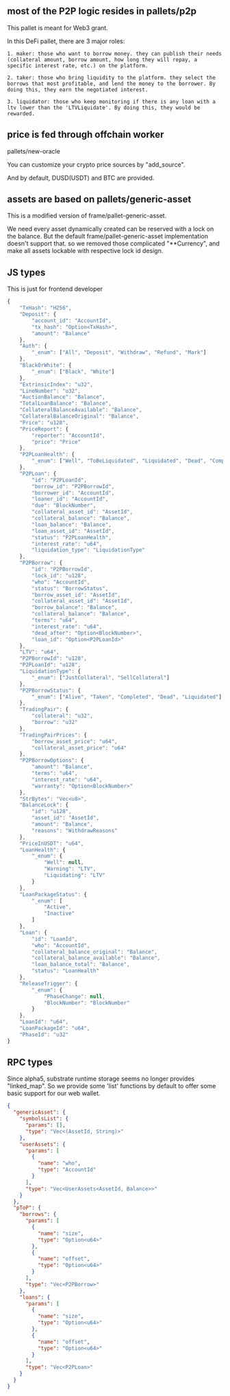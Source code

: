 ## most of the P2P logic resides in pallets/p2p

This pallet is meant for Web3 grant.

In this DeFi pallet, there are 3 major roles:

    1. maker: those who want to borrow money. they can publish their needs (collateral amount, borrow amount, how long they will repay, a specific interest rate, etc.) on the platform.

    2. taker: those who bring liquidity to the platform. they select the borrows that most profitable, and lend the money to the borrower. By doing this, they earn the negotiated interest.

    3. liquidator: those who keep monitoring if there is any loan with a ltv lower than the 'LTVLiquidate'. By doing this, they would be rewarded.

## price is fed through offchain worker

pallets/new-oracle

You can customize your crypto price sources by "add_source".

And by default, DUSD(USDT) and BTC are provided.

## assets are based on pallets/generic-asset

This is a modified version of frame/pallet-generic-asset.

We need every asset dynamically created can be reserved with a lock on the balance. But the default frame/pallet-generic-asset implementation doesn't support that.
so we removed those complicated "\*\*Currency", and make all assets lockable with
respective lock id design.

## JS types

This is just for frontend developer

```javascript
{
    "TxHash": "H256",
    "Deposit": {
        "account_id": "AccountId",
        "tx_hash": "Option<TxHash>",
        "amount": "Balance"
    },
    "Auth": {
        "_enum": ["All", "Deposit", "Withdraw", "Refund", "Mark"]
    },
    "BlackOrWhite": {
        "_enum": ["Black", "White"]
    },
    "ExtrinsicIndex": "u32",
    "LineNumber": "u32",
    "AuctionBalance": "Balance",
    "TotalLoanBalance": "Balance",
    "CollateralBalanceAvailable": "Balance",
    "CollateralBalanceOriginal": "Balance",
    "Price": "u128",
    "PriceReport": {
        "reporter": "AccountId",
        "price": "Price"
    },
    "P2PLoanHealth": {
        "_enum": ["Well", "ToBeLiquidated", "Liquidated", "Dead", "Completed"]
    },
    "P2PLoan": {
        "id": "P2PLoanId",
        "borrow_id": "P2PBorrowId",
        "borrower_id": "AccountId",
        "loaner_id": "AccountId",
        "due": "BlockNumber",
        "collateral_asset_id": "AssetId",
        "collateral_balance": "Balance",
        "loan_balance": "Balance",
        "loan_asset_id": "AssetId",
        "status": "P2PLoanHealth",
        "interest_rate": "u64",
        "liquidation_type": "LiquidationType"
    },
    "P2PBorrow": {
        "id": "P2PBorrowId",
        "lock_id": "u128",
        "who": "AccountId",
        "status": "BorrowStatus",
        "borrow_asset_id": "AssetId",
        "collateral_asset_id": "AssetId",
        "borrow_balance": "Balance",
        "collateral_balance": "Balance",
        "terms": "u64",
        "interest_rate": "u64",
        "dead_after": "Option<BlockNumber>",
        "loan_id": "Option<P2PLoanId>"
    },
    "LTV": "u64",
    "P2PBorrowId": "u128",
    "P2PLoanId": "u128",
    "LiquidationType": {
        "_enum": ["JustCollateral", "SellCollateral"]
    },
    "P2PBorrowStatus": {
        "_enum": ["Alive", "Taken", "Completed", "Dead", "Liquidated"]
    },
    "TradingPair": {
        "collateral": "u32",
        "borrow": "u32"
    },
    "TradingPairPrices": {
        "borrow_asset_price": "u64",
        "collateral_asset_price": "u64"
    },
    "P2PBorrowOptions": {
        "amount": "Balance",
        "terms": "u64",
        "interest_rate": "u64",
        "warranty": "Option<BlockNumber>"
    },
    "StrBytes": "Vec<u8>",
    "BalanceLock": {
        "id": "u128",
        "asset_id": "AssetId",
        "amount": "Balance",
        "reasons": "WithdrawReasons"
    },
    "PriceInUSDT": "u64",
    "LoanHealth": {
        "_enum": {
            "Well": null,
            "Warning": "LTV",
            "Liquidating": "LTV"
        }
    },
    "LoanPackageStatus": {
        "_enum": [
            "Active",
            "Inactive"
        ]
    },
    "Loan": {
        "id": "LoanId",
        "who": "AccountId",
        "collateral_balance_original": "Balance",
        "collateral_balance_available": "Balance",
        "loan_balance_total": "Balance",
        "status": "LoanHealth"
    },
    "ReleaseTrigger": {
        "_enum": {
            "PhaseChange": null,
            "BlockNumber": "BlockNumber"
        }
    },
    "LoanId": "u64",
    "LoanPackageId": "u64",
    "PhaseId": "u32"
}
```

## RPC types

Since alpha5, substrate runtime storage seems no longer provides "linked_map".
So we provide some 'list' functions by default to offer some basic support for
our web wallet.

```json
{
  "genericAsset": {
    "symbolsList": {
      "params": [],
      "type": "Vec<(AssetId, String)>"
    },
    "userAssets": {
      "params": [
        {
          "name": "who",
          "type": "AccountId"
        }
      ],
      "type": "Vec<UserAssets<AssetId, Balance>>"
    }
  },
  "pToP": {
    "borrows": {
      "params": [
        {
          "name": "size",
          "type": "Option<u64>"
        },
        {
          "name": "offset",
          "type": "Option<u64>"
        }
      ],
      "type": "Vec<P2PBorrow>"
    },
    "loans": {
      "params": [
        {
          "name": "size",
          "type": "Option<u64>"
        },
        {
          "name": "offset",
          "type": "Option<u64>"
        }
      ],
      "type": "Vec<P2PLoan>"
    }
  }
}
```
